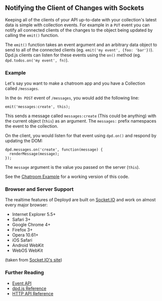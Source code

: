 <!--{
  title: 'Notifying the Client of Changes with Sockets',
  tags: ['guide', 'collection', 'sockets', 'emit']
}-->

## Notifying the Client of Changes with Sockets

Keeping all of the clients of your API up-to-date with your collection's latest data is simple with collection events. For example in a `PUT` event you can notify all connected clients of the changes to the object being updated by calling the `emit()` function.

The `emit()` function takes an event argument and an arbitrary data object to send to all of the connected clients  (eg. `emit('my event', {foo: 'bar'})`). Dpd.js clients can listen for these events using the `on()` method (eg. `dpd.todos.on('my event', fn)`).

### Example

Let's say you want to make a chatroom app and you have a Collection called `/messages`. 

In the `On POST` event of `/messages`, you would add the following line:

    emit('messages:create', this);

This sends a message called `messages:create` (This could be anything) with the current object (`this`) as an argument. The `messages:` prefix namespaces the event to the collection.

On the client, you would listen for that event using `dpd.on()` and respond by updating the DOM:

    dpd.messages.on('create', function(message) {
      renderMessage(message);
    });

The `message` argument is the value you passed on the server (`this`).

See the [Chatroom Example](./examples/chatroom.md) for a working version of this code.

### Browser and Server Support

The realtime features of Deployd are built on [Socket.IO](http://socket.io/) and work on almost every major browser:

- Internet Explorer 5.5+
- Safari 3+
- Google Chrome 4+
- Firefox 3+
- Opera 10.61+
- iOS Safari
- Android WebKit
- WebOS WebKit

(taken from [Socket.IO's site](http://socket.io/#browser-support))

### Further Reading

- [Event API](./reference/event-api.md)
- [dpd.js Reference](./reference/dpd-js.md)
- [HTTP API Reference](./reference/http.md)

